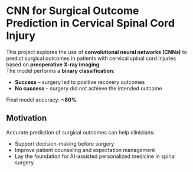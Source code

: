 # CNN for Surgical Outcome Prediction in Cervical Spinal Cord Injury

This project explores the use of **convolutional neural networks (CNNs)** to predict surgical outcomes in patients with cervical spinal cord injuries based on **preoperative X-ray imaging**.  
The model performs a **binary classification**:  
- **Success** – surgery led to positive recovery outcomes  
- **No success** – surgery did not achieve the intended outcome  

Final model accuracy: **~80%**

## Motivation
Accurate prediction of surgical outcomes can help clinicians:
- Support decision-making before surgery  
- Improve patient counseling and expectation management  
- Lay the foundation for AI-assisted personalized medicine in spinal surgery


